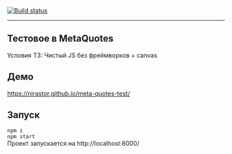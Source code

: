 [![Build status](https://ci.appveyor.com/api/projects/status/1t3kelle6o92w58h?svg=true)](https://ci.appveyor.com/project/nirastor/meta-quotes-test)
***

## Тестовое в MetaQuotes
Условия ТЗ: Чистый JS без фреймворков + canvas

## Демо  
https://nirastor.github.io/meta-quotes-test/

## Запуск
```npm i```  
```npm start```  
Проект запускается на http://localhost:8000/